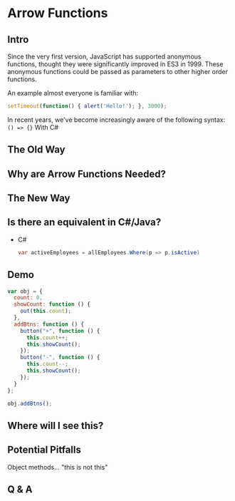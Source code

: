 # Arrow Functions
## Intro
Since the very first version, JavaScript has supported anonymous functions, thought they were significantly improved in ES3 in 1999.
These anonymous functions could be passed as parameters to other higher order functions.

An example almost everyone is familiar with:
```javascript
setTimeout(function() { alert('Hello!'); }, 3000);
``` 
In recent years, we've become increasingly aware of the following syntax:
`() => {}`
With C# 

## The Old Way

## Why are Arrow Functions Needed?

## The New Way

## Is there an equivalent in C#/Java?
* C#
    ```C#
    var activeEmployees = allEmployees.Where(p => p.isActive)
    ```

## Demo
```javascript
var obj = {
  count: 0,
  showCount: function () {
    out(this.count);
  },
  addBtns: function () {
    button("+", function () {
      this.count++;
      this.showCount();
    });
    button("-", function () {
      this.count--;
      this.showCount();
    });
  }
};

obj.addBtns();
```

## Where will I see this?

## Potential Pitfalls
Object methods... "this is not this"

## Q & A
